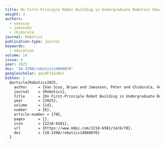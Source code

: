 ```yaml
---
title: On First-Principle Robot Building in Undergraduate Robotics Education in the Robotic System Levels Model
weight: 3
authors:
  - vanscoy
  - jamieson
  - chidurala
journal: Robotics
publication-type: journal
keywords:
  - education
volume: 14
issue: 6
year: 2025
doi: '10.3390/robotics14060070'
googlescholar: qxL8FJ1GzNcC
bibtex: |
  @article{Robotics2025,
    author     = {Van Scoy, Bryan and Jamieson, Peter and Chidurala, Veena},
    journal    = {Robotics},
    title      = {On First-Principle Robot Building in Undergraduate Robotics Education in the Robotic System Levels Model},
    year       = {2025},
    volume     = {14},
    number     = {6},
    article-number = {70},
    pages      = {},
    issn       = {2218-6581},
    url        = {https://www.mdpi.com/2218-6581/14/6/70},
    doi        = {10.3390/robotics14060070}
  }
---
```


